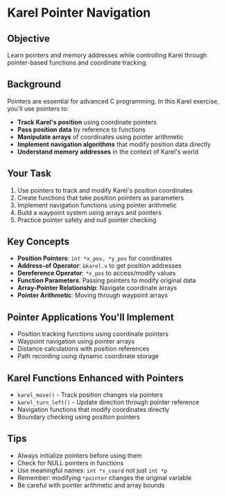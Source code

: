 # Karel Pointer Navigation

## Objective
Learn pointers and memory addresses while controlling Karel through pointer-based functions and coordinate tracking.

## Background
Pointers are essential for advanced C programming. In this Karel exercise, you'll use pointers to:
- **Track Karel's position** using coordinate pointers
- **Pass position data** by reference to functions
- **Manipulate arrays** of coordinates using pointer arithmetic
- **Implement navigation algorithms** that modify position data directly
- **Understand memory addresses** in the context of Karel's world

## Your Task
1. Use pointers to track and modify Karel's position coordinates
2. Create functions that take position pointers as parameters
3. Implement navigation functions using pointer arithmetic
4. Build a waypoint system using arrays and pointers
5. Practice pointer safety and null pointer checking

## Key Concepts
- **Position Pointers**: `int *x_pos, *y_pos` for coordinates
- **Address-of Operator**: `&karel.x` to get position addresses
- **Dereference Operator**: `*x_pos` to access/modify values
- **Function Parameters**: Passing pointers to modify original data
- **Array-Pointer Relationship**: Navigate coordinate arrays
- **Pointer Arithmetic**: Moving through waypoint arrays

## Pointer Applications You'll Implement
- Position tracking functions using coordinate pointers
- Waypoint navigation using pointer arrays
- Distance calculations with position references
- Path recording using dynamic coordinate storage

## Karel Functions Enhanced with Pointers
- `karel_move()` - Track position changes via pointers
- `karel_turn_left()` - Update direction through pointer reference
- Navigation functions that modify coordinates directly
- Boundary checking using position pointers

## Tips
- Always initialize pointers before using them
- Check for NULL pointers in functions
- Use meaningful names: `int *x_coord` not just `int *p`
- Remember: modifying `*pointer` changes the original variable
- Be careful with pointer arithmetic and array bounds
